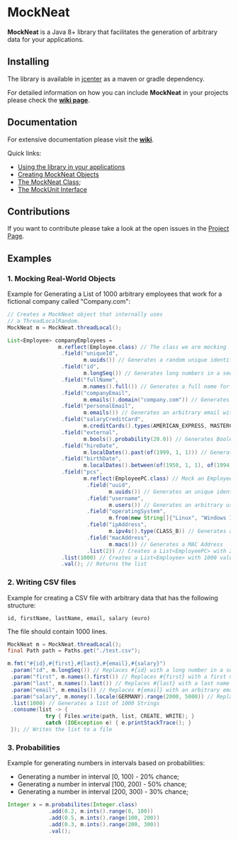 # MockNeat

**MockNeat** is a Java 8+ library that facilitates the generation of arbitrary data for your applications. 

## Installing

The library is available in [jcenter](https://bintray.com/nomemory/maven/mockneat) as a maven or gradle dependency.

For detailed information on how you can include **MockNeat** in your projects please check the **[wiki page](https://github.com/nomemory/mockneat/wiki/Installing)**.

## Documentation 

For extensive documentation please visit the **[wiki](https://github.com/nomemory/mockneat/wiki)**. 

Quick links: 

- [Using the library in your applications](https://github.com/nomemory/mockneat/wiki/Installing)
- [Creating MockNeat Objects](https://github.com/nomemory/mockneat/wiki/Creating--a-MockNeat-object)
- [The MockNeat Class](https://github.com/nomemory/mockneat/wiki/MockNeat);
- [The MockUnit Interface](https://github.com/nomemory/mockneat/wiki/MockUnits)

## Contributions

If you want to contribute please take a look at the open issues in the [Project Page](https://github.com/nomemory/mockneat/projects/1).

## Examples

### 1. Mocking Real-World Objects

Example for Generating a List<Employee> of 1000 arbitrary employees that work for a fictional company called "Company.com":

```java
// Creates a MockNeat object that internally uses
// a ThreadLocalRandom.
MockNeat m = MockNeat.threadLocal();

List<Employee> companyEmployees =
                m.reflect(Employee.class) // The class we are mocking
                 .field("uniqueId",
                        m.uuids()) // Generates a random unique identifier
                 .field("id",
                        m.longSeq()) // Generates long numbers in a sequence
                 .field("fullName",
                        m.names().full()) // Generates a full name for the employer
                 .field("companyEmail",
                        m.emails().domain("company.com")) // Generates a company email with a given domain
                 .field("personalEmail",
                        m.emails()) // Generates an arbitrary email without domain constraints
                 .field("salaryCreditCard",
                        m.creditCards().types(AMERICAN_EXPRESS, MASTERCARD)) // Generate credit card numbers of 'types'
                 .field("external",
                        m.bools().probability(20.0)) // Generates Boolean values with 20% probability of obtaining True
                 .field("hireDate",
                        m.localDates().past(of(1999, 1, 1))) // Generatest a date in the past, but greater than 01.01.1987
                 .field("birthDate",
                        m.localDates().between(of(1950, 1, 1), of(1994, 1, 1))) // Generates a data in the given range
                 .field("pcs",
                        m.reflect(EmployeePC.class) // Mock an EmployeePC object
                         .field("uuid",
                                m.uuids()) // Generates an unique identifier
                         .field("username",
                                m.users()) // Generates an arbitrary username
                         .field("operatingSystem",
                                m.from(new String[]{"Linux", "Windows 10", "Windows 8"})) // Randomly selects an OS from the given List
                         .field("ipAddress",
                                m.ipv4s().type(CLASS_B)) // Generates a CLASS B IPv4 Address
                         .field("macAddress",
                                m.macs()) // Generates a MAC Address
                         .list(2)) // Creates a List<EmployeePC> with 2 values
                 .list(1000) // Creates a List<Employee> with 1000 values
                 .val(); // Returns the list
```

### 2. Writing CSV files

Example for creating a CSV file with arbitrary data that has the following structure:

`id, firstName, lastName, email, salary (euro)`

The file should contain 1000 lines.

```java
MockNeat m = MockNeat.threadLocal();
final Path path = Paths.get("./test.csv");

m.fmt("#{id},#{first},#{last},#{email},#{salary}")
 .param("id", m.longSeq()) // Replaces #{id} with a long number in a sequence
 .param("first", m.names().first()) // Replaces #{first} with a first name 
 .param("last", m.names().last()) // Replaces #{last} with a last name
 .param("email", m.emails()) // Replaces #{email} with an arbitrary email 
 .param("salary", m.money().locale(GERMANY).range(2000, 5000)) // Replace #{salary} with a sum of money (EUR) in the given range
 .list(1000) // Generates a list of 1000 Strings 
 .consume(list -> { 
            try { Files.write(path, list, CREATE, WRITE); }
            catch (IOException e) { e.printStackTrace(); }
 }); // Writes the list to a file
```

### 3. Probabilities

Example for generating numbers in intervals based on probabilities: 
- Generating a number in interval [0, 100) - 20% chance;
- Generating a number in interval [100, 200) - 50% chance;
- Generating a number in interval [200, 300) - 30% chance;

```java
Integer x = m.probabilites(Integer.class)
             .add(0.2, m.ints().range(0, 100))
             .add(0.5, m.ints().range(100, 200))
             .add(0.3, m.ints().range(200, 300))
             .val();
```

